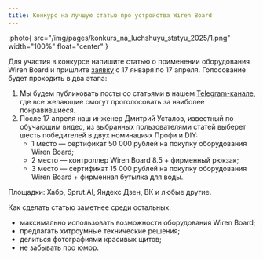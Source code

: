 ```yaml
---
title: Конкурс на лучшую статью про устройства Wiren Board
---
```


:photo{
    src="/img/pages/konkurs_na_luchshuyu_statyu_2025/1.png"
    width="100%"
    float="center"
}

Для участия в конкурсе напишите статью о применении оборудования Wiren Board и пришлите [заявку](https://docs.google.com/forms/d/e/1FAIpQLSc-5XPtP3lavkQ1X8ChxqGwfLg3IpJ1Hi2DUA49VmE2limMOw/viewform) с 17 января по 17 апреля.
Голосование будет проходить в два этапа: 
1. Мы будем публиковать посты со статьями в нашем [Telegram-канале](https://t.me/wirenboard_official), где все желающие смогут проголосовать за наиболее понравившиеся. 
2. После 17 апреля наш инженер Дмитрий Усталов, известный по обучающим видео, из выбранных пользователями статей выберет шесть победителей в двух номинациях Профи и DIY:
    * 1 место — сертификат 50 000 рублей на покупку оборудования Wiren Board;
    * 2 место — контроллер Wiren Board 8.5 + фирменный рюкзак;
    * 3 место — сертификат 15 000 рублей на покупку оборудования Wiren Board + фирменная бутылка для воды.

Площадки: Хабр, Sprut.AI, Яндекс Дзен, ВК и любые другие.

Как сделать статью заметнее среди остальных: 
- максимально использовать возможности оборудования Wiren Board;
- предлагать хитроумные технические решения;
- делиться фотографиями красивых щитов; 
- не забывать про юмор.
